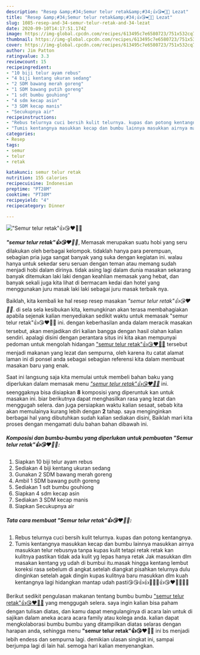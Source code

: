 ```yaml
---
description: "Resep &amp;#34;Semur telur retak&amp;#34;👍😘❤️👍🏼 Lezat"
title: "Resep &amp;#34;Semur telur retak&amp;#34;👍😘❤️👍🏼 Lezat"
slug: 1085-resep-and-34-semur-telur-retak-and-34-lezat
date: 2020-09-10T14:17:51.174Z
image: https://img-global.cpcdn.com/recipes/613495c7e6580723/751x532cq70/semur-telur-retak👍😘❤️👍🏼-foto-resep-utama.jpg
thumbnail: https://img-global.cpcdn.com/recipes/613495c7e6580723/751x532cq70/semur-telur-retak👍😘❤️👍🏼-foto-resep-utama.jpg
cover: https://img-global.cpcdn.com/recipes/613495c7e6580723/751x532cq70/semur-telur-retak👍😘❤️👍🏼-foto-resep-utama.jpg
author: Jim Patton
ratingvalue: 3.3
reviewcount: 15
recipeingredient:
- "10 biji telur ayam rebus"
- "4 biji kentang ukuran sedang"
- "2 SDM bawang merah goreng"
- "1 SDM bawang putih goreng"
- "1 sdt bumbu gouhiong"
- "4 sdm kecap asin"
- "3 SDM kecap manis"
- "Secukupnya air"
recipeinstructions:
- "Rebus telurnya cuci bersih kulit telurnya. kupas dan potong kentangnya."
- "Tumis kentangnya masukkan kecap dan bumbu lainnya masukkan airnya masukkan telur rebusnya tanpa kupas kulit tetapi retak retak kan kulitnya pastikan tidak ada kulit yg lepas hanya retak Jak masukkan dlm masakan kentang yg udah di bumbui itu.masak hingga kentang lembut koreksi rasa sebelum di angkat.setelah diangkat pisahkan telurnya dulu dinginkan setelah agak dingin kupas kulitnya baru masukkan dlm kuah kentangnya lagi hidangkan mantap udah pasti😘😘👍👍🤭🤭🙏👍😘❤️👍🏼👍🏼"
categories:
- Resep
tags:
- semur
- telur
- retak

katakunci: semur telur retak 
nutrition: 155 calories
recipecuisine: Indonesian
preptime: "PT28M"
cooktime: "PT38M"
recipeyield: "4"
recipecategory: Dinner

---
```



![&#34;Semur telur retak&#34;👍😘❤️👍🏼](https://img-global.cpcdn.com/recipes/613495c7e6580723/751x532cq70/semur-telur-retak👍😘❤️👍🏼-foto-resep-utama.jpg)

<b><i>&#34;semur telur retak&#34;👍😘❤️👍🏼</i></b>, Memasak merupakan suatu hobi yang seru dilakukan oleh berbagai kelompok. tidaklah hanya para perempuan, sebagian pria juga sangat banyak yang suka dengan kegiatan ini. walau hanya untuk sekedar seru seruan dengan teman atau memang sudah menjadi hobi dalam dirinya. tidak asing lagi dalam dunia masakan sekarang banyak ditemukan laki laki dengan keahlian memasak yang hebat, dan banyak sekali juga kita lihat di bermacam kedai dan hotel yang menggunakan juru masak laki laki sebagai juru masak terbaik nya.



Baiklah, kita kembali ke hal resep resep masakan <i>&#34;semur telur retak&#34;👍😘❤️👍🏼</i>. di sela sela kesibukan kita, kemungkinan akan terasa membahagiakan apabila sejenak kalian menyediakan sedikit waktu untuk memasak &#34;semur telur retak&#34;👍😘❤️👍🏼 ini. dengan keberhasilan anda dalam meracik masakan tersebut, akan menjadikan diri kalian bangga dengan hasil olahan kalian sendiri. apalagi disini dengan perantara situs ini kita akan mempunyai pedoman untuk mengolah hidangan <u>&#34;semur telur retak&#34;👍😘❤️👍🏼</u> tersebut menjadi makanan yang lezat dan sempurna, oleh karena itu catat alamat laman ini di ponsel anda sebagai sebagian referensi kita dalam membuat masakan baru yang enak.


Saat ini langsung saja kita memulai untuk membeli bahan baku yang diperlukan dalam memasak menu <u><i>&#34;semur telur retak&#34;👍😘❤️👍🏼</i></u> ini. seenggaknya bisa disiapkan <b>8</b> komposisi yang diperuntuk kan untuk masakan ini. biar berikutnya dapat menghasilkan rasa yang lezat dan menggugah selera. dan juga persiapkan waktu kalian sesaat, sebab kita akan memulainya kurang lebih dengan <b>2</b> tahap. saya menginginkan berbagai hal yang dibutuhkan sudah kalian sediakan disini, Baiklah mari kita proses dengan mengamati dulu bahan bahan dibawah ini.

<!--inarticleads1-->

##### Komposisi dan bumbu-bumbu yang diperlukan untuk pembuatan &#34;Semur telur retak&#34;👍😘❤️👍🏼:

1. Siapkan 10 biji telur ayam rebus
1. Sediakan 4 biji kentang ukuran sedang
1. Gunakan 2 SDM bawang merah goreng
1. Ambil 1 SDM bawang putih goreng
1. Sediakan 1 sdt bumbu gouhiong
1. Siapkan 4 sdm kecap asin
1. Sediakan 3 SDM kecap manis
1. Siapkan Secukupnya air




<!--inarticleads2-->

##### Tata cara membuat &#34;Semur telur retak&#34;👍😘❤️👍🏼:

1. Rebus telurnya cuci bersih kulit telurnya. kupas dan potong kentangnya.
1. Tumis kentangnya masukkan kecap dan bumbu lainnya masukkan airnya masukkan telur rebusnya tanpa kupas kulit tetapi retak retak kan kulitnya pastikan tidak ada kulit yg lepas hanya retak Jak masukkan dlm masakan kentang yg udah di bumbui itu.masak hingga kentang lembut koreksi rasa sebelum di angkat.setelah diangkat pisahkan telurnya dulu dinginkan setelah agak dingin kupas kulitnya baru masukkan dlm kuah kentangnya lagi hidangkan mantap udah pasti😘😘👍👍🤭🤭🙏👍😘❤️👍🏼👍🏼




Berikut sedikit pengulasan makanan tentang bumbu bumbu <u>&#34;semur telur retak&#34;👍😘❤️👍🏼</u> yang menggugah selera. saya ingin kalian bisa paham dengan tulisan diatas, dan kamu dapat mengulanginya di acara lain untuk di sajikan dalam aneka acara acara family atau kolega anda. kalian dapat mengkolaborasi bumbu bumbu yang ditampilkan diatas selaras dengan harapan anda, sehingga menu <b>&#34;semur telur retak&#34;👍😘❤️👍🏼</b> ini bs menjadi lebih endess dan sempurna lagi. demikian ulasan singkat ini, sampai berjumpa lagi di lain hal. semoga hari kalian menyenangkan.
